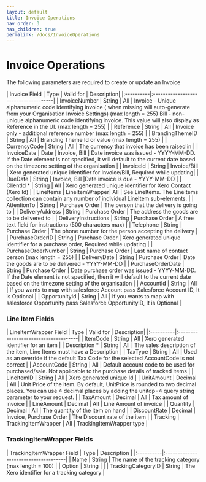 ```yaml
---
layout: default
title: Invoice Operations
nav_order: 3
has_children: true
permalink: /docs/InvoiceOperations
---
```


# Invoice Operations

The following parameters are required to create or update an Invoice

| Invoice Field  | Type               | Valid for           | Description| 
|:----------|:-------------------------------------|
| InvoiceNumber      | String | All | Invoice - Unique alphanumeric  code identifying invoice ( when missing will auto-generate from your Organisation Invoice Settings) (max length = 255)	Bill - non-unique alphanumeric code identifying invoice. This value will also display as Reference in the UI. (max length = 255)  |
| Reference   | String  |  All | Invoice only - additional reference number (max length = 255)                 |
| BrandingThemeID  | String  | All | Branding Theme Id or value (max length = 255)              |
| CurrencyCode  | String |  All | The currency that invoice has been raised in              |
| InvoiceDate | Date |  Invoice, Bill | Date invoice was issued - YYYY-MM-DD. If the Date element is not specified, it will default to the current date based on the timezone setting of the organisation              |
| InvoiceId | String | Invoice/Bill | Xero generated unique identifier for Invoice/Bill, Required while updating|
| DueDate  | String |  Invoice, Bill |Date invoice is due - YYYY-MM-DD              |
| ClientId *  | String |  All | Xero generated unique identifier for Xero Contact (Xero Id)              |
| LineItems  | LineItemWrapper|  All | See LineItems. The LineItems collection can contain any number of individual LineItem sub-elements.              |
| AttentionTo  | String |  Purchase Order | The person that the delivery is going to              |
| DeliveryAddress  | String | Purchase Order | The address the goods are to be delivered to              |
| DeliveryInstructions  | String | Purchase Order | A free text field for instructions (500 characters max)              |
| Telephone  | String | Purchase Order | The phone number for the person accepting the delivery              |
| PurchaseOrderID | String | Purchase Order | Xero generated unique identifier for a purchase order, Required while updating             |
| PurchaseOrderNumber | String | Purchase Order | Last name of contact person (max length = 255)              |
| DeliveryDate | String | Purchase Order | Date the goods are to be delivered - YYYY-MM-DD              |
| PurchaseOrderDate | String | Purchase Order | Date purchase order was issued - YYYY-MM-DD. If the Date element is not specified, then it will default to the current date based on the timezone setting of the organisation              |
| AccountId | String | All | If you wants to map with salesforce Account pass Salesforce Account ID, It is Optional            |
| OpportunityId | String | All | If you wants to map with salesforce Opportunity pass Salesforce OpportunityID, It is Optional                 |


### Line Item Fields

| LineItemWrapper Field  | Type                         | Valid for            | Description|
|:----------|:-------------------------------------|
| ItemCode        | String | All | Xero generated identifier for an item  |
| Description *       | String | All | The sales description of the item, Line Items must have a Description |
| TaxType        | String | All | Used as an override if the default Tax Code for the selected AccountCode is not correct   |
| AccountCode        | String | All | Default account code to be used for purchased/sale. Not applicable to the purchase details of tracked items  |
| LineItemID        | String | All | Xero generated unique Id |
| UnitAmount        | Decimal  | All | Unit Price of the item. By default, UnitPrice is rounded to two decimal places. You can use 4 decimal places by adding the unitdp=4 query string parameter to your request.  |
| TaxAmount       | Decimal | All | Tax amount of invoice  |
| LineAmount         | Decimal | All | Line Amount of invoice  |
| Quantity         | Decimal | All | The quantity of the item on hand  |
| DiscountRate            | Decimal | Invoice, Purchase Order | The Discount rate of the item  |
| Tracking        | TrackingItemWrapper | All | TrackingItemWrapper type  |


### TrackingItemWrapper Fields

| TrackingItemWrapper Field  | Type                          | Description |
|:----------|:-------------------------------------|
| Name         | String | The name of the tracking category (max length = 100)  |
| Option          | String  | |
| TrackingCategoryID         | String | The Xero identifier for a tracking category  |
